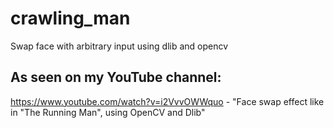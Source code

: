 # crawling_man
Swap face with arbitrary input using dlib and opencv

## As seen on my YouTube channel:
https://www.youtube.com/watch?v=i2VvvOWWquo - "Face swap effect like in "The Running Man", using OpenCV and Dlib"
